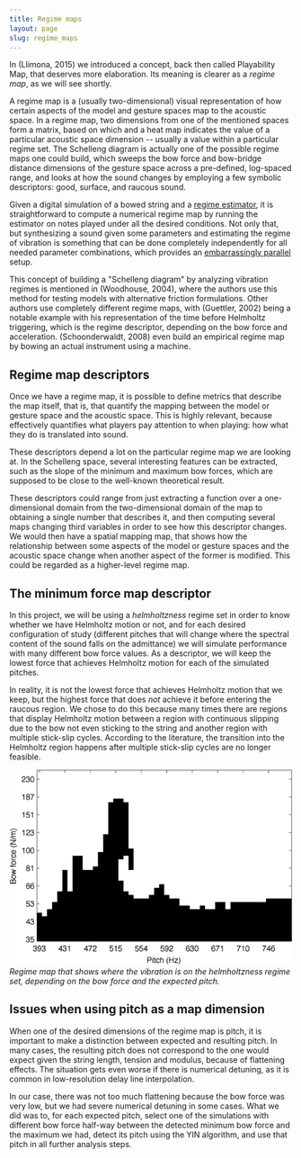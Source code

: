```yaml
---
title: Regime maps
layout: page
slug: regime_maps
---
```


In (Llimona, 2015) we introduced a concept, back then called Playability Map, that deserves more elaboration. Its meaning is clearer as a _regime map_, as we will see shortly.

A regime map is a (usually two-dimensional) visual representation of how certain aspects of the model and gesture spaces map to the acoustic space. In a regime map, two dimensions from one of the mentioned spaces form a matrix, based on which and a heat map indicates the value of a particular acoustic space dimension -- usually a value within a particular regime set. The Schelleng diagram is actually one of the possible regime maps one could build, which sweeps the bow force and bow-bridge distance dimensions of the gesture space across a pre-defined, log-spaced range, and looks at how the sound changes by employing a few symbolic descriptors: good, surface, and raucous sound.

Given a digital simulation of a bowed string and a [regime estimator](regime_estimation), it is straightforward to compute a numerical regime map by running the estimator on notes played under all the desired conditions. Not only that, but synthesizing a sound given some parameters and estimating the regime of vibration is something that can be done completely independently for all needed parameter combinations, which provides an [embarrassingly parallel](http://www.netlib.org/utk/lsi/pcwLSI/text/node132.html) setup.

This concept of building a "Schelleng diagram" by analyzing vibration regimes is mentioned in (Woodhouse, 2004), where the authors use this method for testing models with alternative friction formulations. Other authors use completely different regime maps, with (Guettler, 2002) being a notable example with his representation of the time before Helmholtz triggering, which is the regime descriptor, depending on the bow force and acceleration. (Schoonderwaldt, 2008) even build an empirical regime map by bowing an actual instrument using a machine.

## Regime map descriptors

Once we have a regime map, it is possible to define metrics that describe the map itself, that is, that quantify the mapping between the model or gesture space and the acoustic space. This is highly relevant, because effectively quantifies what players pay attention to when playing: how what they do is translated into sound.

These descriptors depend a lot on the particular regime map we are looking at. In the Schelleng space, several interesting features can be extracted, such as the slope of the minimum and maximum bow forces, which are supposed to be close to the well-known theoretical result.

These descriptors could range from just extracting a function over a one-dimensional domain from the two-dimensional domain of the map to obtaining a single number that describes it, and then computing several maps changing third variables in order to see how this descriptor changes. We would then have a spatial mapping map, that shows how the relationship between some aspects of the model or gesture spaces and the acoustic space change when another aspect of the former is modified. This could be regarded as a higher-level regime map.  

## The minimum force map descriptor

In this project, we will be using a _helmholtzness_ regime set in order to know whether we have Helmholtz motion or not, and for each desired configuration of study (different pitches that will change where the spectral content of the sound falls on the admittance) we will simulate performance with many different bow force values. As a descriptor, we will keep the lowest force that achieves Helmholtz motion for each of the simulated pitches. 

In reality, it is not the lowest force that achieves Helmholtz motion that we keep, but the highest force that does _not_ achieve it before entering the raucous region. We chose to do this because many times there are regions that display Helmholtz motion between a region with continuous slipping due to the bow not even sticking to the string and another region with multiple stick-slip cycles. According to the literature, the transition into the Helmholtz region happens after multiple stick-slip cycles are no longer feasible.

![](img/helmholtzness.png)
*Regime map that shows where the vibration is on the helmholtzness regime set, depending on the bow force and the expected pitch.* 

## Issues when using pitch as a map dimension

When one of the desired dimensions of the regime map is pitch, it is important to make a distinction between expected and resulting pitch. In many cases, the resulting pitch does not correspond to the one would expect given the string length, tension and modulus, because of flattening effects. The situation gets even worse if there is numerical detuning, as it is common in low-resolution delay line interpolation. 

In our case, there was not too much flattening because the bow force was very low, but we had severe numerical detuning in some cases. What we did was to, for each expected pitch, select one of the simulations with different bow force half-way between the detected minimum bow force and the maximum we had, detect its pitch using the YIN algorithm, and use that pitch in all further analysis steps.

